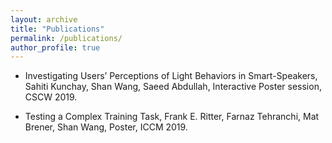 ```yaml
---
layout: archive
title: "Publications"
permalink: /publications/
author_profile: true
---
```



* Investigating Users’ Perceptions of Light Behaviors in Smart-Speakers,
  Sahiti Kunchay, Shan Wang, Saeed Abdullah,
  Interactive Poster session, CSCW 2019.

*	Testing a Complex Training Task,
  Frank E. Ritter, Farnaz Tehranchi, Mat Brener, Shan Wang,
  Poster, ICCM 2019.
